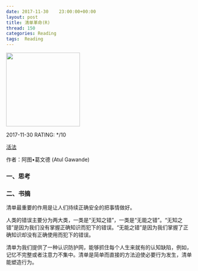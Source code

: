 ```yaml
---
date: 2017-11-30    23:00:00+00:00
layout: post
title: 清单革命(R)
thread: 150
categories: Reading
tags:  Reading
---
```




<img src="https://images-cn-4.ssl-images-amazon.com/images/I/81vKTS4NaiL.jpg" width="200" />



2017-11-30 RATING:  */10



[活法](https://www.amazon.cn/%E6%B8%85%E5%8D%95%E9%9D%A9%E5%91%BD-%E5%A6%82%E4%BD%95%E6%8C%81%E7%BB%AD-%E6%AD%A3%E7%A1%AE-%E5%AE%89%E5%85%A8%E5%9C%B0%E6%8A%8A%E4%BA%8B%E6%83%85%E5%81%9A%E5%A5%BD-%E9%98%BF%E5%9B%BE%E2%80%A2%E8%91%9B%E6%96%87%E5%BE%B7/dp/B008BQ343U)



作者：阿图•葛文德 (Atul Gawande)



### 一、思考



### 二、书摘



清单最重要的作用是让人们持续正确安全的把事情做好。


人类的错误主要分为两大类，一类是“无知之错”，一类是“无能之错”。“无知之错”是因为我们没有掌握正确知识而犯下的错误。“无能之错”是因为我们掌握了正确知识却没有正确使用而犯下的错误。


清单为我们提供了一种认识防护网，能够抓住每个人生来就有的认知缺陷，例如，记忆不完整或者注意力不集中。清单是简单而直接的方法迫使必要行为发生，清单能塑造行为。
































